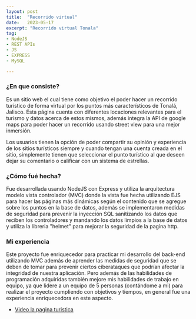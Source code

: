 ```yaml
---
layout: post
title:  "Recorrido virtual"
date:   2023-05-17
excerpt: "Recorrido virtual Tonala"
tag:
- NodeJS
- REST APIs
- JS
- EXPRESS
- MySQL

---
```


### ¿En que consiste?
Es un sitio web el cual tiene como objetivo el poder hacer un recorrido turístico de forma virtual por los puntos más característicos de Tonalá, Jalisco. Esta página cuenta con diferentes locaciones relevantes para el turismo y datos acerca de estos mismos, además integra la API de google maps para poder hacer un recorrido usando street view para una mejor inmersión.

Los usuarios tienen la opción de poder compartir su opinión y experiencia de los sitios turísticos siempre y cuando tengan una cuenta creada en el sitio, simplemente tienen que seleccionar el punto turístico al que deseen dejar su comentario o calificar con un sistema de estrellas.


### ¿Cómo fué hecha?
Fue desarrollada usando NodeJS con Express y utiliza la arquitectura modelo vista controlador (MVC) donde la vista fue hecha utilizando EJS para hacer las páginas más dinámicas según el contenido que se agregue sobre los puntos en la base de datos, además se implementaron medidas de seguridad para prevenir la inyección SQL sanitizando los datos que reciben los controladores y mandando los datos limpios a la base de datos y utiliza la libreria "helmet" para mejorar la seguridad de la pagina http.


### Mi experiencia
Este proyecto fue enriquecedor para practicar mi desarrollo del back-end utilizando MVC además de aprender las medidas de seguridad que se deben de tomar para prevenir ciertos ciberataques que podrían afectar la integridad de nuestra aplicación.
Pero además de las habilidades de programación adquiridas también mejore mis habilidades de trabajo en equipo, ya que lidere a un equipo de 5 personas (contándome a mi) para realizar el proyecto cumpliendo con objetivos y tiempos, en general fue una experiencia enriquecedora en este aspecto.

* <a href="https://drive.google.com/file/d/1esn4Xysigb9CgBoR0-pOiFKwk6hJ79aj/view?usp=sharing">Video la pagina turistica</a>